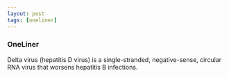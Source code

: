 ```yaml
---
layout: post
tags: [oneliner]
---
```



### OneLiner

Delta virus (hepatitis D virus) is a single-stranded, negative-sense, circular RNA virus that worsens hepatitis B infections.
